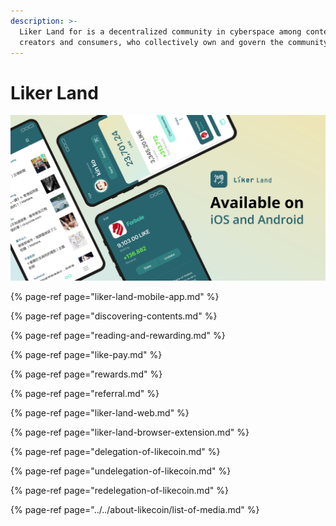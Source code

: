 ```yaml
---
description: >-
  Liker Land for is a decentralized community in cyberspace among content
  creators and consumers, who collectively own and govern the community
---
```


# Liker Land

![](../../.gitbook/assets/likecoin_ad72_appstore_og_ios_android.png)

{% page-ref page="liker-land-mobile-app.md" %}

{% page-ref page="discovering-contents.md" %}

{% page-ref page="reading-and-rewarding.md" %}

{% page-ref page="like-pay.md" %}

{% page-ref page="rewards.md" %}

{% page-ref page="referral.md" %}

{% page-ref page="liker-land-web.md" %}

{% page-ref page="liker-land-browser-extension.md" %}

{% page-ref page="delegation-of-likecoin.md" %}

{% page-ref page="undelegation-of-likecoin.md" %}

{% page-ref page="redelegation-of-likecoin.md" %}

{% page-ref page="../../about-likecoin/list-of-media.md" %}

